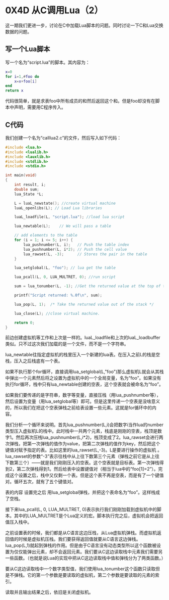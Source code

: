 # 0X4D 从C调用Lua（2）

这一期我们更进一步，讨论在C中加载Lua脚本的问题。同时讨论一下C和Lua交换数据的问题。

## 写一个Lua脚本

写一个名为“script.lua”的脚本。其内容为：

```lua
x=0
for i=1,#foo do
    x=x+foo[i]
end
return x
```

代码很简单，就是求表foo中所有成员的和然后返回这个和。但是foo却没有在脚本中声明，需要用C程序传入。

## C代码

我们创建一个名为“calllua2.c”的文件，然后写入如下代码：

```C
#include <lua.h>
#include <lualib.h>
#include <lauxlib.h>
#include <stdlib.h>
#include <stdio.h>

int main(void)
{
    int result, i;
    double sum;
    lua_State *L;

    L = luaL_newstate(); //create virtual machine
    luaL_openlibs(L); // Load Lua libraries

    luaL_loadfile(L, "script.lua"); //load lua script

    lua_newtable(L);    // We will pass a table

    // add elements to the table
    for (i = 1; i <= 5; i++) {
        lua_pushnumber(L, i);   // Push the table index
        lua_pushnumber(L, i*2); // Push the cell value
        lua_rawset(L, -3);      // Stores the pair in the table
    }

    lua_setglobal(L, "foo"); // lua get the table

    lua_pcall(L, 0, LUA_MULTRET, 0); //run script

    sum = lua_tonumber(L, -1); //Get the returned value at the top of the stack (index -1)

    printf("Script returned: %.0f\n", sum);

    lua_pop(L, 1);  /* Take the returned value out of the stack */

    lua_close(L); //close virtual machine.

    return 0;
}
```

前边创建虚拟机等工作和上次是一样的。luaL_loadfile和上次的luaL_loadbuffer类似。只不过这次我们加载的是一个文件，而不是一个字符串。

lua_newtable往指定虚拟机的栈里压入一个新建的lua表。在压入之前L的栈是空栈，压入之后栈底有一个表。

如果不执行那个for循环，直接调用lua_setglobal(L,"foo")那么虚拟机L就会从其栈中弹出一个元素然后将之设置为虚拟机中的一个全局变量，名为“foo”。如果没有执行for循环，栈中只有lua_newtable创建的空表，这个空表就会被命名为“foo”。

如果我们要传递的是字符串，数字等变量，直接压栈（用lua_pushnumber等），然后设置为变量（用lua_setglobal等）即可。但是这里传递一个空表是没啥意义的，所以我们在把这个空表弹栈之前给表设置一些元素。这就是for循环中的内容。

我们分析一个循环来说明。首先lua_pushnumber(L,i)会把数字i当作lua的number类型压入虚拟机L的栈中。此时栈中一共两个元素，栈底是刚刚的空表，栈顶是数字1。然后再次压栈lua_pushnumber(L,i*2)，栈顶变成了2。lua_rawset会进行两次弹栈，把第一次弹栈的值作为value，把第二次弹栈的值作为key，然后把这个键值对赋予指定的表。比如这里的lua_rawset(L,-3)。L是要进行操作的虚拟机 。lua_rawset的参数“-3”表示往栈中从上往下数第三个元素（弹栈之前它是从上往下数第三个）——就是我们刚刚压入的空表。这个空表就是目标表。第一次弹栈得到2，第二次弹栈得到1。然后给表中设置键值对（相当于lua中的“foo[1]=2”）。完成这个设置之后，栈中又仅剩一个表。但是这个表不再是空表，而是有了一个键值对。循环五次，就有了五个键值对。

表的内容 设置完之后 用lua_setglobal弹栈，并把这个表命名为“foo”。这样栈成了空栈。

接下来lua_pcall(L, 0, LUA_MULTRET, 0)表示执行我们刚刚加载到虚拟机中的脚本。其中的LUA_MULTRET是个Lua定义的宏。脚本执行完之后，虚拟机会把返回值压入栈中。

之前设置表的时候，我们都是从C语言这边压栈，从Lua虚拟机弹栈。而虚拟机返回值的时候是虚拟机压栈。我们要获得返回值就要从C语言这边弹栈。lua_pop(L,1)就起到弹栈的作用。但是由于C语言没有动态类型所以这个函数被设置为仅仅能弹出元素，却不会返回元素。我们要从C这边读取栈中元素我们需要另一些函数。（也就是说Lua的实现中把从C这边读取栈中值和弹栈分为了两类函数。）

要从C这边读取栈中一个数字类型值，我们使用lua_tonumber这个函数只读取但是不弹栈。它的第一个参数是要读取的虚拟机，第二个参数是要读取的元素的索引。

读取并且输出结果之后，依旧是关闭虚拟机。
